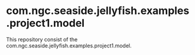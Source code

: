 # com.ngc.seaside.jellyfish.examples.project1.model

This repository consist of the com.ngc.seaside.jellyfish.examples.project1.model.

